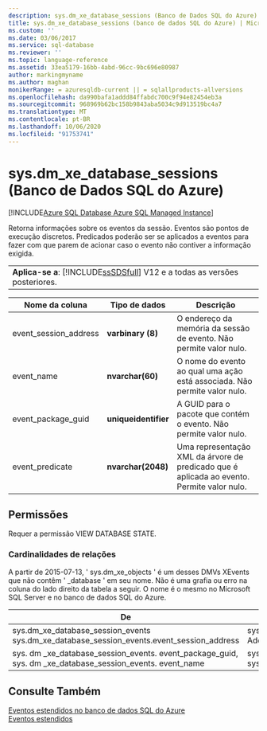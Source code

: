 ```yaml
---
description: sys.dm_xe_database_sessions (Banco de Dados SQL do Azure)
title: sys.dm_xe_database_sessions (banco de dados SQL do Azure) | Microsoft Docs
ms.custom: ''
ms.date: 03/06/2017
ms.service: sql-database
ms.reviewer: ''
ms.topic: language-reference
ms.assetid: 33ea5179-16bb-4abd-96cc-9bc696e80987
author: markingmyname
ms.author: maghan
monikerRange: = azuresqldb-current || = sqlallproducts-allversions
ms.openlocfilehash: da990bafa1addd84ffabdc700c9f94e82454eb3a
ms.sourcegitcommit: 968969b62bc158b9843aba5034c9d913519bc4a7
ms.translationtype: MT
ms.contentlocale: pt-BR
ms.lasthandoff: 10/06/2020
ms.locfileid: "91753741"
---
```

# <a name="sysdm_xe_database_sessions-azure-sql-database"></a>sys.dm_xe_database_sessions (Banco de Dados SQL do Azure)
[!INCLUDE[Azure SQL Database Azure SQL Managed Instance](../../includes/applies-to-version/asdb-asdbmi.md)]

  Retorna informações sobre os eventos da sessão. Eventos são pontos de execução discretos. Predicados poderão ser se aplicados a eventos para fazer com que parem de acionar caso o evento não contiver a informação exigida.  
  
||  
|-|  
|**Aplica-se a**: [!INCLUDE[ssSDSfull](../../includes/sssdsfull-md.md)] V12 e a todas as versões posteriores.|  
  
|Nome da coluna|Tipo de dados|Descrição|  
|-----------------|---------------|-----------------|  
|event_session_address|**varbinary (8)**|O endereço da memória da sessão de evento. Não permite valor nulo.|  
|event_name|**nvarchar(60)**|O nome do evento ao qual uma ação está associada. Não permite valor nulo.|  
|event_package_guid|**uniqueidentifier**|A GUID para o pacote que contém o evento. Não permite valor nulo.|  
|event_predicate|**nvarchar(2048)**|Uma representação XML da árvore de predicado que é aplicada ao evento. Permite valor nulo.|  
  
## <a name="permissions"></a>Permissões  
 Requer a permissão VIEW DATABASE STATE.  
  
### <a name="relationship-cardinalities"></a>Cardinalidades de relações  
A partir de 2015-07-13, ' sys.dm_xe_objects ' é um desses DMVs XEvents que não contêm ' _database ' em seu nome. Não é uma grafia ou erro na coluna do lado direito da tabela a seguir. O nome é o mesmo no Microsoft SQL Server e no banco de dados SQL do Azure.  
  
|De|Para|Relação|  
|--------|------|----------------|  
|sys.dm_xe_database_session_events sys.dm_xe_database_session_events.event_session_address|sys.dm_xe_database_sessions. Address|Muitos para um|  
|sys. dm _xe_database_session_events. event_package_guid, sys. dm _xe_database_session_events. event_name|sys.dm_xe_objects.name, sys.dm_xe_objects.package_guid|Muitos para um|  
  
## <a name="see-also"></a>Consulte Também  
[Eventos estendidos no banco de dados SQL do Azure](/azure/azure-sql/database/xevent-db-diff-from-svr)  
[Eventos estendidos](../../relational-databases/extended-events/extended-events.md)  
  
